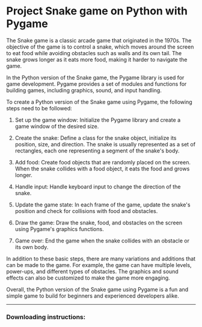 # Project Snake game on Python with Pygame
The Snake game is a classic arcade game that originated in the 1970s. The objective of the game is to control a snake, which moves around the screen to eat food while avoiding obstacles such as walls and its own tail. The snake grows longer as it eats more food, making it harder to navigate the game.

In the Python version of the Snake game, the Pygame library is used for game development. Pygame provides a set of modules and functions for building games, including graphics, sound, and input handling.

To create a Python version of the Snake game using Pygame, the following steps need to be followed:

1. Set up the game window: Initialize the Pygame library and create a game window of the desired size.

2. Create the snake: Define a class for the snake object, initialize its position, size, and direction. The snake is usually represented as a set of rectangles, each one representing a segment of the snake's body.

3. Add food: Create food objects that are randomly placed on the screen. When the snake collides with a food object, it eats the food and grows longer.

4. Handle input: Handle keyboard input to change the direction of the snake.

5. Update the game state: In each frame of the game, update the snake's position and check for collisions with food and obstacles.

6. Draw the game: Draw the snake, food, and obstacles on the screen using Pygame's graphics functions.

7. Game over: End the game when the snake collides with an obstacle or its own body.

In addition to these basic steps, there are many variations and additions that can be made to the game. For example, the game can have multiple levels, power-ups, and different types of obstacles. The graphics and sound effects can also be customized to make the game more engaging.

Overall, the Python version of the Snake game using Pygame is a fun and simple game to build for beginners and experienced developers alike.

---

### Downloading instructions: 
